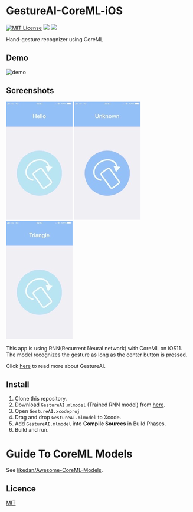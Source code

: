 # GestureAI-CoreML-iOS

[![MIT License](http://img.shields.io/badge/license-MIT-blue.svg?style=flat)](LICENSE) ![](https://img.shields.io/badge/platform-iOS-red.svg) ![](https://img.shields.io/badge/language-Swift%204.x-orange.svg) 

Hand-gesture recognizer using CoreML

## Demo

![demo](images/demo.gif)

## Screenshots

![screenshot-01](images/screenshot-01.jpg) ![screenshot-02](images/screenshot-02.jpg) ![screenshot-03](images/screenshot-03.jpg)

This app is using RNN(Recurrent Neural network) with CoreML on iOS11. The model recognizes the gesture as long as the center button is pressed.

Click [here](https://github.com/seashoo/GestureAI) to read more about GestureAI.

## Install

1. Clone this repository.
2. Download `GestureAI.mlmodel` (Trained RNN model) from [here](https://goo.gl/avdMjD).
3. Open `GestureAI.xcodeproj`
4. Drag and drop `GestureAI.mlmodel` to Xcode.
5. Add `GestureAI.mlmodel` into **Compile Sources** in Build Phases.
6. Build and run.

# Guide To CoreML Models

See [likedan/Awesome-CoreML-Models](https://github.com/likedan/Awesome-CoreML-Models).

## Licence

[MIT](https://github.com/seashoo/GestureAI-iOS/blob/master/LICENSE)